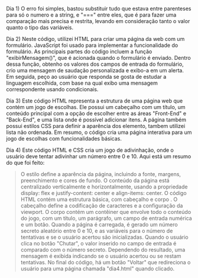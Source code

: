 Dia 1) O erro foi simples, bastou substituir tudo que estava entre parenteses para só o numero e a string, e "===" entre eles, que é para fazer uma comparação mais precisa e restrita, levando em consideração tanto o valor quanto o tipo das variáveis.

Dia 2) Neste código, utilizei HTML para criar uma página da web com um formulário. JavaScript foi usado para implementar a funcionalidade do formulário. As principais partes do código incluem a função "exibirMensagem()", que é acionada quando o formulário é enviado. Dentro dessa função, obtenho os valores dos campos de entrada do formulário, crio uma mensagem de saudação personalizada e exibo-a em um alerta. Em seguida, peço ao usuário que responda se gosta de estudar a linguagem escolhida, com base na qual exibo uma mensagem correspondente usando condicionais.

Dia 3) Este código HTML representa a estrutura de uma página web que contém um jogo de escolhas. Ele possui um cabeçalho com um título, um conteúdo principal com a opção de escolher entre as áreas "Front-End" e "Back-End", e uma lista onde é possível adicionar itens. A página também possui estilos CSS para definir a aparência dos elemento, tambem utilizei lista não ordenada. Em resumo, o código cria uma página interativa para um jogo de escolhas com funcionalidades básicas.

Dia 4) Este código HTML e CSS cria um jogo de adivinhação, onde o usuário deve tentar adivinhar um número entre 0 e 10. Aqui está um resumo do que foi feito:

> O estilo define a aparência da página, incluindo a fonte, margens, preenchimento e cores de fundo.
> O conteúdo da página está centralizado verticalmente e horizontalmente, usando a propriedade display: flex e justify-content: center e align-items: center.
> O código HTML contém uma estrutura básica, com cabeçalho <head> e corpo <body>.
> O cabeçalho define a codificação de caracteres e a configuração da viewport.
> O corpo contém um contêiner que envolve todo o conteúdo do jogo, com um título, um parágrafo, um campo de entrada numérica e um botão.
> Quando a página é carregada, é gerado um número secreto aleatório entre 0 e 10, e as variáveis para o número de tentativas e se o usuário acertou são inicializadas.
>Quando o usuário clica no botão "Chutar", o valor inserido no campo de entrada é comparado com o número secreto. Dependendo do resultado, uma mensagem é exibida indicando se o usuário acertou ou se restam tentativas.
> No final do código, há um botão "Voltar" que redireciona o usuário para uma página chamada "dia4.html" quando clicado.

